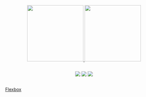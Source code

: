 

<div align="center">
  <a href="https://github.com/brunoBenedicto">
  <img height="180em" src="https://github-readme-stats.vercel.app/api?username=brunoBenedicto&show_icons=true&theme=gruvbox&include_all_commits=true&count_private=true"/>
  <img height="180em" src="https://github-readme-stats.vercel.app/api/top-langs/?username=brunoBenedicto&layout=compact&langs_count=7&theme=gruvbox"/>
</div>

##

<div align="center"> 
  <a href="https://www.instagram.com/brunobsr/" target="_blank"><img src="https://img.shields.io/badge/-Instagram-%23E4405F?style=for-the-badge&logo=instagram&logoColor=white" target="_blank"></a> <a href = "mailto:brunobenedicto.rocha@gmail.com"><img src="https://img.shields.io/badge/-Gmail-%23333?style=for-the-badge&logo=gmail&logoColor=white" target="_blank"></a> <a href="https://www.linkedin.com/in/bruno-benedicto-18791993/" target="_blank"><img src="https://img.shields.io/badge/-LinkedIn-%230077B5?style=for-the-badge&logo=linkedin&logoColor=white" target="_blank"></a>  
</div>

  ##
  
  <a href="https://brunobenedicto.github.io/guia-flexbox-CSS/">Flexbox</a>
